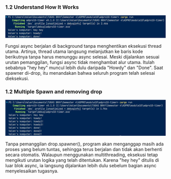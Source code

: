 ### 1.2 Understand How It Works

![alt text](image.png)

Fungsi async berjalan di background tanpa menghentikan eksekusi thread utama. Artinya, thread utama langsung melanjutkan ke baris kode berikutnya tanpa harus menunggu async selesai. Meski dijalankan sesuai urutan pemanggilan, fungsi async tidak menghambat alur utama. Itulah sebabnya "hey hey" muncul lebih dulu daripada "Howdy" dan "Done". Saat spawner di-drop, itu menandakan bahwa seluruh program telah selesai dieksekusi.


### 1.2  Multiple Spawn and removing drop

![alt text](image-1.png)

Tanpa pemanggilan drop.spawner(), program akan menganggap masih ada proses yang belum tuntas, sehingga terus berjalan dan tidak akan berhenti secara otomatis. Walaupun menggunakan multithreading, eksekusi tetap mengikuti urutan logika yang telah ditentukan. Karena "hey hey" ditulis di luar blok async, ia langsung dijalankan lebih dulu sebelum bagian async menyelesaikan tugasnya.
